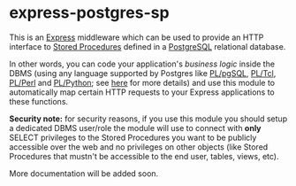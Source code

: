 # express-postgres-sp
This is an [Express](https://expressjs.com/) middleware which can be used to provide an HTTP interface to [Stored Procedures](https://www.postgresql.org/docs/current/static/xplang.html) defined in a [PostgreSQL](https://www.postgresql.org) relational database.

In other words, you can code your application's *business logic* inside the DBMS (using any language supported by Postgres like [PL/pgSQL](https://www.postgresql.org/docs/current/static/plpgsql.html), [PL/Tcl](https://www.postgresql.org/docs/current/static/pltcl.html), [PL/Perl](https://www.postgresql.org/docs/current/static/plperl.html) and [PL/Python](https://www.postgresql.org/docs/current/static/plpython.html); see [here](https://www.postgresql.org/docs/current/static/xplang-install.html) for more details) and use this module to automatically map certain HTTP requests to your Express applications to these functions.

**Security note:** for security reasons, if you use this module you should setup a dedicated DBMS user/role the module will use to connect with **only** SELECT privileges to the Stored Procedures you want to be publicly accessible over the web and no privileges on other objects (like Stored Procedures that mustn't be accessible to the end user, tables, views, etc).

More documentation will be added soon.
